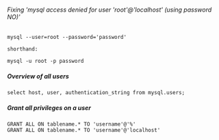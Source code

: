 ###### Fixing 'mysql access denied for user 'root'@'localhost' (using password NO)'

    mysql --user=root --password='password'
    
    shorthand:
    
    mysql -u root -p password
   
##### Overview of all users

    select host, user, authentication_string from mysql.users;

##### Grant all privileges on a user

    GRANT ALL ON tablename.* TO 'username'@'%'
    GRANT ALL ON tablename.* TO 'username'@'localhost'
